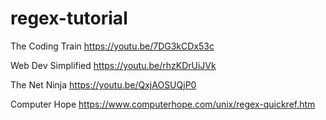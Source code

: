 # regex-tutorial

The Coding Train https://youtu.be/7DG3kCDx53c

Web Dev Simplified https://youtu.be/rhzKDrUiJVk

The Net Ninja https://youtu.be/QxjAOSUQjP0

Computer Hope https://www.computerhope.com/unix/regex-quickref.htm